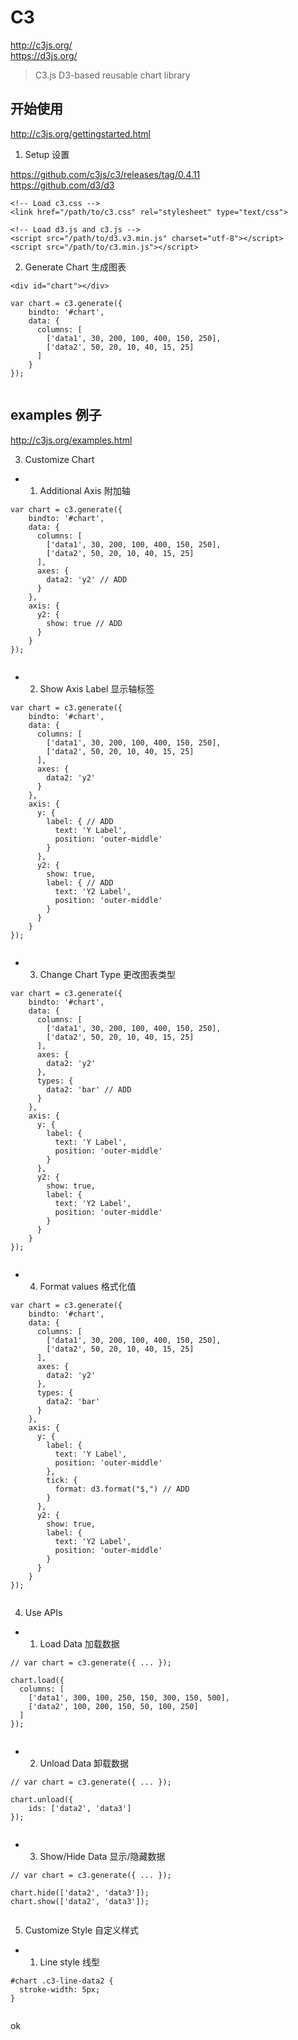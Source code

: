 # C3

http://c3js.org/  
https://d3js.org/  

> C3.js D3-based reusable chart library  


## 开始使用  

http://c3js.org/gettingstarted.html  

1. Setup 设置   

https://github.com/c3js/c3/releases/tag/0.4.11   
https://github.com/d3/d3  


```codes
<!-- Load c3.css -->
<link href="/path/to/c3.css" rel="stylesheet" type="text/css">

<!-- Load d3.js and c3.js -->
<script src="/path/to/d3.v3.min.js" charset="utf-8"></script>
<script src="/path/to/c3.min.js"></script>
``` 

2. Generate Chart 生成图表   

```code
<div id="chart"></div>

``` 

```code
var chart = c3.generate({
    bindto: '#chart',
    data: {
      columns: [
        ['data1', 30, 200, 100, 400, 150, 250],
        ['data2', 50, 20, 10, 40, 15, 25]
      ]
    }
});
``` 
![]()

## examples 例子   
http://c3js.org/examples.html  

3. Customize Chart  

+ 1. Additional Axis 附加轴  

```codes
var chart = c3.generate({
    bindto: '#chart',
    data: {
      columns: [
        ['data1', 30, 200, 100, 400, 150, 250],
        ['data2', 50, 20, 10, 40, 15, 25]
      ],
      axes: {
        data2: 'y2' // ADD
      }
    },
    axis: {
      y2: {
        show: true // ADD
      }
    }
});
``` 
![]()


+ 2. Show Axis Label 显示轴标签  

```codes
var chart = c3.generate({
    bindto: '#chart',
    data: {
      columns: [
        ['data1', 30, 200, 100, 400, 150, 250],
        ['data2', 50, 20, 10, 40, 15, 25]
      ],
      axes: {
        data2: 'y2'
      }
    },
    axis: {
      y: {
        label: { // ADD
          text: 'Y Label',
          position: 'outer-middle'
        }
      },
      y2: {
        show: true,
        label: { // ADD
          text: 'Y2 Label',
          position: 'outer-middle'
        }
      }
    }
});
``` 
![]()

+ 3. Change Chart Type  更改图表类型  

```codes
var chart = c3.generate({
    bindto: '#chart',
    data: {
      columns: [
        ['data1', 30, 200, 100, 400, 150, 250],
        ['data2', 50, 20, 10, 40, 15, 25]
      ],
      axes: {
        data2: 'y2'
      },
      types: {
        data2: 'bar' // ADD
      }
    },
    axis: {
      y: {
        label: {
          text: 'Y Label',
          position: 'outer-middle'
        }
      },
      y2: {
        show: true,
        label: {
          text: 'Y2 Label',
          position: 'outer-middle'
        }
      }
    }
});
``` 
![]()



+ 4. Format values 格式化值  

```codes
var chart = c3.generate({
    bindto: '#chart',
    data: {
      columns: [
        ['data1', 30, 200, 100, 400, 150, 250],
        ['data2', 50, 20, 10, 40, 15, 25]
      ],
      axes: {
        data2: 'y2'
      },
      types: {
        data2: 'bar'
      }
    },
    axis: {
      y: {
        label: {
          text: 'Y Label',
          position: 'outer-middle'
        },
        tick: {
          format: d3.format("$,") // ADD
        }
      },
      y2: {
        show: true,
        label: {
          text: 'Y2 Label',
          position: 'outer-middle'
        }
      }
    }
});
``` 

![]()


4. Use APIs  

+ 1. Load Data 加载数据  

```codes
// var chart = c3.generate({ ... });

chart.load({
  columns: [
    ['data1', 300, 100, 250, 150, 300, 150, 500],
    ['data2', 100, 200, 150, 50, 100, 250]
  ]
});
``` 
![]()

+ 2. Unload Data 卸载数据  

```codes
// var chart = c3.generate({ ... });

chart.unload({
    ids: ['data2', 'data3']
});
``` 
![]()

+ 3. Show/Hide Data 显示/隐藏数据  

```codes
// var chart = c3.generate({ ... });

chart.hide(['data2', 'data3']);
chart.show(['data2', 'data3']);
``` 
![]()

5. Customize Style 自定义样式  

+ 1. Line style 线型  

```codes
#chart .c3-line-data2 {
  stroke-width: 5px;
}
``` 
![]()




ok



























